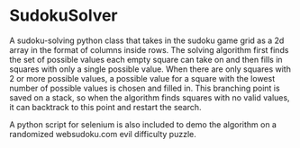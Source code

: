 # SudokuSolver
A sudoku-solving python class that takes in the sudoku game grid as a 2d array in the format of columns inside rows. The solving algorithm first finds the set of possible values each empty square can take on and then fills in squares with only a single possible value. When there are only squares with 2 or more possible values, a possible value for a square with the lowest number of possible values is chosen and filled in. This branching point is saved on a stack, so when the algorithm finds squares with no valid values, it can backtrack to this point and restart the search.

A python script for selenium is also included to demo the algorithm on a randomized websudoku.com evil difficulty puzzle.